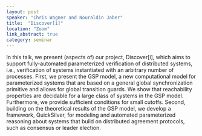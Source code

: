 ```yaml
---
layout: post
speaker: "Chris Wagner and Nouraldin Jaber"
title:  "Discover[i]"
location: "Zoom"
link_abstract: true
category: seminar
---
```

In this talk, we present (aspects of) our project, Discover[i], which aims to support fully-automated parameterized verification of distributed systems, i.e., verification of systems instantiated with an arbitrary number of processes. First, we present the GSP model, a new computational model for parameterized systems that are based on a general global synchronization primitive and allows for global transition guards. We show that reachability properties are decidable for a large class of systems in the GSP model. Furthermore, we provide sufficient conditions for small cutoffs. Second, building on the theoretical results of the GSP model, we develop a framework, QuickSilver, for modeling and automated parameterized reasoning about systems that build on distributed agreement protocols, such as consensus or leader election.
